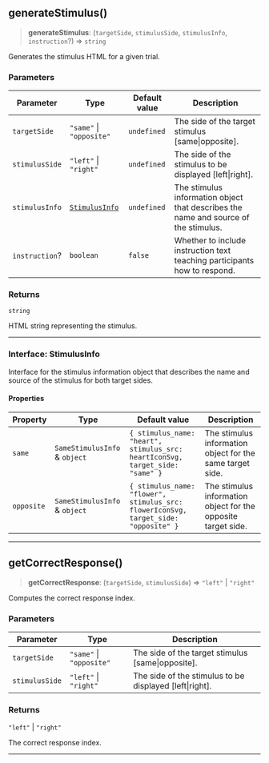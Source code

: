 ## generateStimulus()

> **generateStimulus**: (`targetSide`, `stimulusSide`, `stimulusInfo`, `instruction`?) => `string`

Generates the stimulus HTML for a given trial.

### Parameters

| Parameter | Type | Default value | Description |
| ------ | ------ | ------ | ------ |
| `targetSide` | `"same"` \| `"opposite"` | `undefined` | The side of the target stimulus [same\|opposite]. |
| `stimulusSide` | `"left"` \| `"right"` | `undefined` | The side of the stimulus to be displayed [left\|right]. |
| `stimulusInfo` | [`StimulusInfo`](../interfaces/StimulusInfo.md) | `undefined` | The stimulus information object that describes the name and source of the stimulus. |
| `instruction`? | `boolean` | `false` | Whether to include instruction text teaching participants how to respond. |

### Returns

`string`

HTML string representing the stimulus.

---

### Interface: StimulusInfo

Interface for the stimulus information object that describes the name and source of the stimulus for both target sides.

#### Properties

| Property | Type | Default value | Description |
| ------ | ------ | ------ | ------ |
| <a id="same"></a> `same` | `SameStimulusInfo` & `object` | `{ stimulus_name: "heart", stimulus_src: heartIconSvg, target_side: "same" }` | The stimulus information object for the same target side. |
| <a id="opposite"></a> `opposite` | `SameStimulusInfo` & `object` | `{ stimulus_name: "flower", stimulus_src: flowerIconSvg, target_side: "opposite" }` | The stimulus information object for the opposite target side. |

***

## getCorrectResponse()

> **getCorrectResponse**: (`targetSide`, `stimulusSide`) => `"left"` \| `"right"`

Computes the correct response index.

### Parameters

| Parameter | Type | Description |
| ------ | ------ | ------ |
| `targetSide` | `"same"` \| `"opposite"` | The side of the target stimulus [same\|opposite]. |
| `stimulusSide` | `"left"` \| `"right"` | The side of the stimulus to be displayed [left\|right]. |

### Returns

`"left"` \| `"right"`

The correct response index.

***